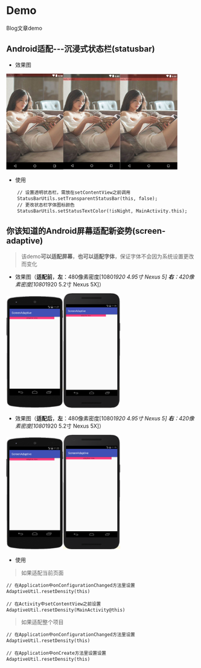 # Demo
Blog文章demo

## Android适配---沉浸式状态栏(statusbar)

- 效果图

<img src="screenshot/statusbar1.png" width="30%" /><img src="screenshot/statusbar2.png" width="30%" /><img src="screenshot/statusbar3.png" width="30%" />

- 使用

```    
    // 设置透明状态栏，需放在setContentView之前调用
    StatusBarUtils.setTransparentStatusBar(this, false);
    // 更改状态栏字体图标颜色
    StatusBarUtils.setStatusTextColor(!isNight, MainActivity.this);
```

## 你该知道的Android屏幕适配新姿势(screen-adaptive)

> 该demo**可以适配屏幕**，**也可以适配字体**，保证字体不会因为系统设置更改而变化

- 效果图（**适配前**，**左**：480像素密度[1080*1920 4.95寸 Nexus 5] **右**：420像素密度[1080*1920 5.2寸 Nexus 5X]）

<img src="screenshot/adaptive1.png" width="30%" /><img src="screenshot/adaptive2.png" width="30%" />

- 效果图（**适配后**，**左**：480像素密度[1080*1920 4.95寸 Nexus 5] **右**：420像素密度[1080*1920 5.2寸 Nexus 5X]）

<img src="screenshot/adaptive3.png" width="30%" /><img src="screenshot/adaptive4.png" width="30%" />

- 使用

> 如果适配当前页面

```
// 在Application中onConfigurationChanged方法里设置
AdaptiveUtil.resetDensity(this)

// 在Activity中setContentView之前设置
AdaptiveUtil.resetDensity(MainActivity@this)
```

> 如果适配整个项目

```
// 在Application中onConfigurationChanged方法里设置
AdaptiveUtil.resetDensity(this)

// 在Application中onCreate方法里设置设置
AdaptiveUtil.resetDensity(this)
```
